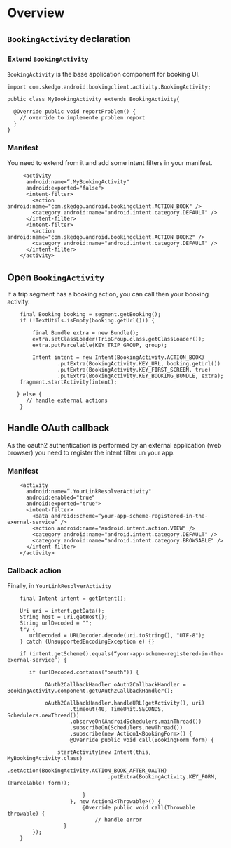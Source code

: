 # Overview
## `BookingActivity` declaration

### Extend `BookingActivity`

`BookingActivity` is the base application component for booking UI. 
```
import com.skedgo.android.bookingclient.activity.BookingActivity;

public class MyBookingActivity extends BookingActivity{

  @Override public void reportProblem() {
    // override to implemente problem report
  }
}
```
### Manifest
You need to extend from it and add some intent filters in your manifest.
```
     <activity
      android:name=“.MyBookingActivity"
      android:exported="false">
      <intent-filter>
        <action android:name="com.skedgo.android.bookingclient.ACTION_BOOK" />
        <category android:name="android.intent.category.DEFAULT" />
      </intent-filter>
      <intent-filter>
        <action android:name="com.skedgo.android.bookingclient.ACTION_BOOK2" />
        <category android:name="android.intent.category.DEFAULT" />
      </intent-filter>
    </activity>
```

## Open `BookingActivity`
If a trip segment has a booking action, you can call then your booking activity.
```
    final Booking booking = segment.getBooking();
    if (!TextUtils.isEmpty(booking.getUrl())) {

    	final Bundle extra = new Bundle();
    	extra.setClassLoader(TripGroup.class.getClassLoader());
    	extra.putParcelable(KEY_TRIP_GROUP, group);

    	Intent intent = new Intent(BookingActivity.ACTION_BOOK)
        		.putExtra(BookingActivity.KEY_URL, booking.getUrl())
        		.putExtra(BookingActivity.KEY_FIRST_SCREEN, true)
        		.putExtra(BookingActivity.KEY_BOOKING_BUNDLE, extra);
	fragment.startActivity(intent);
 
   } else {
      // handle external actions
    }
```
## Handle OAuth callback
As the oauth2 authentication is performed by an external application (web browser) you need to register the intent filter un your app.

### Manifest
```
    <activity
      android:name=“.YourLinkResolverActivity"
      android:enabled="true"
      android:exported="true">      
      <intent-filter>
        <data android:scheme=“your-app-scheme-registered-in-the-exernal-service” />
        <action android:name="android.intent.action.VIEW" />
        <category android:name="android.intent.category.DEFAULT" />
        <category android:name="android.intent.category.BROWSABLE" />
      </intent-filter>     
    </activity>
```

### Callback action
Finally, in `YourLinkResolverActivity`

```
	final Intent intent = getIntent();
    
	Uri uri = intent.getData();
	String host = uri.getHost();
	String urlDecoded = "";
	try {
	   urlDecoded = URLDecoder.decode(uri.toString(), "UTF-8");
	} catch (UnsupportedEncodingException e) {}

	if (intent.getScheme().equals(“your-app-scheme-registered-in-the-exernal-service”) {

	   if (urlDecoded.contains("oauth")) {

        	OAuth2CallbackHandler oAuth2CallbackHandler = BookingActivity.component.getOAuth2CallbackHandler();

        	oAuth2CallbackHandler.handleURL(getActivity(), uri)
            		.timeout(40, TimeUnit.SECONDS, Schedulers.newThread())
            		.observeOn(AndroidSchedulers.mainThread())
            		.subscribeOn(Schedulers.newThread())
            		.subscribe(new Action1<BookingForm>() {
              		@Override public void call(BookingForm form) {

				startActivity(new Intent(this, MyBookingActivity.class)
              					.setAction(BookingActivity.ACTION_BOOK_AFTER_OAUTH)
              					.putExtra(BookingActivity.KEY_FORM, (Parcelable) form));

              			}
            		}, new Action1<Throwable>() {
              			@Override public void call(Throwable throwable) {
        			        // handle error
	              }
 		});
	}

```



